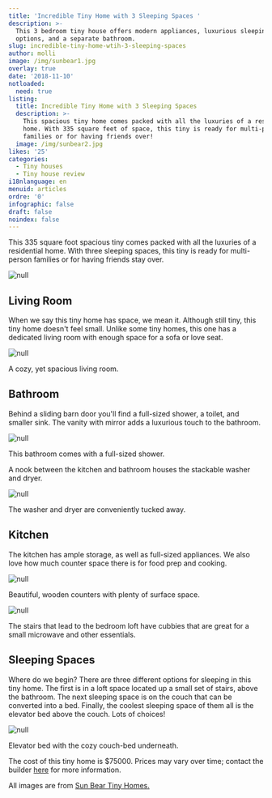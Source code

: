 ```yaml
---
title: 'Incredible Tiny Home with 3 Sleeping Spaces '
description: >-
  This 3 bedroom tiny house offers modern appliances, luxurious sleeping
  options, and a separate bathroom. 
slug: incredible-tiny-home-wtih-3-sleeping-spaces
author: molli
image: /img/sunbear1.jpg
overlay: true
date: '2018-11-10'
notloaded:
  need: true
listing:
  title: Incredible Tiny Home with 3 Sleeping Spaces
  description: >-
    This spacious tiny home comes packed with all the luxuries of a residential
    home. With 335 square feet of space, this tiny is ready for multi-person
    families or for having friends over!
  image: /img/sunbear2.jpg
likes: '25'
categories:
  - Tiny houses
  - Tiny house review
i18nlanguage: en
menuid: articles
ordre: '0'
infographic: false
draft: false
noindex: false
---
```

This 335 square foot spacious tiny comes packed with all the luxuries of a residential home. With three sleeping spaces, this tiny is ready for multi-person families or for having friends stay over.

![null](/img/sunbear.jpg)

## Living Room

When we say this tiny home has space, we mean it. Although still tiny, this tiny home doesn't feel small. Unlike some tiny homes, this one has a dedicated living room with enough space for a sofa or love seat. 

![null](/img/whitehouse_livingroom.jpg)

<span class="figcaption">A cozy, yet spacious living room.</span>

## Bathroom

Behind a sliding barn door you'll find a full-sized shower, a toilet, and smaller sink. The vanity with mirror adds a luxurious touch to the bathroom.

![null](/img/whitehouse_bathroom1.jpg)

<span class="figcaption">This bathroom comes with a full-sized shower.</span>

A nook between the kitchen and bathroom houses the stackable washer and dryer.

![null](/img/whitehouse_laundry.jpg)

<span class="figcaption">The washer and dryer are conveniently tucked away.</span>

## Kitchen

The kitchen has ample storage, as well as full-sized appliances. We also love how much counter space there is for food prep and cooking. 

![null](/img/whitehouse_kitchen.jpg)

<span class="figcaption">Beautiful, wooden counters with plenty of surface space.</span>

![null](/img/whitehouse_kitchen2.jpg)

<span class="figcaption">The stairs that lead to the bedroom loft have cubbies that are great for a small microwave and other essentials.</span>

## Sleeping Spaces

Where do we begin? There are three different options for sleeping in this tiny home. The first is in a loft space located up a small set of stairs, above the bathroom. The next sleeping space is on the couch that can be converted into a bed. Finally, the coolest sleeping space of them all is the elevator bed above the couch. Lots of choices!

![null](/img/whitehouse_elevatorbed.jpg)

<span class="figcaption">Elevator bed with the cozy couch-bed underneath.</span>

The cost of this tiny home is $75000. Prices may vary over time; contact the builder [here](http://sunbeartinyhomes.com/) for more information.

All images are from [Sun Bear Tiny Homes.](http://sunbeartinyhomes.com/)
